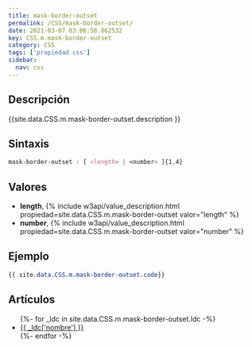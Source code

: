```yaml
---
title: mask-border-outset
permalink: /CSS/mask-border-outset/
date: 2021-03-07 03:06:58.862532
key: CSS.m.mask-border-outset
category: CSS
tags: ['propiedad css']
sidebar: 
  nav: css
---
```


## Descripción
{{site.data.CSS.m.mask-border-outset.description }}

## Sintaxis
~~~css
mask-border-outset : [ <length> | <number> ]{1,4}
~~~

## Valores
* **length**,  {% include w3api/value_description.html propiedad=site.data.CSS.m.mask-border-outset valor="length" %}
* **number**,  {% include w3api/value_description.html propiedad=site.data.CSS.m.mask-border-outset valor="number" %}

## Ejemplo
~~~css
{{ site.data.CSS.m.mask-border-outset.code}}
~~~

## Artículos
<ul>
{%- for _ldc in site.data.CSS.m.mask-border-outset.ldc -%}
   <li>
       <a href="{{_ldc['url'] }}">{{ _ldc['nombre'] }}</a>
   </li>
{%- endfor -%}
</ul>
